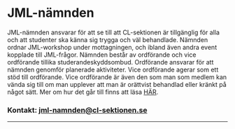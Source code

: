 # JML-nämnden

JML-nämnden ansvarar för att se till att CL-sektionen är tillgänglig för alla och att studenter ska känna sig trygga och väl behandlade. Nämnden ordnar JML-workshop under mottagningen, och ibland även andra event kopplade till JML-frågor. Nämnden består av ordförande och vice ordförande tillika studerandeskyddsombud. Ordförande ansvarar för att nämnden genomför planerade aktiviteter. Vice ordförande agerar som ett stöd till ordförande. Vice ordförande är även den som man som medlem kan vända sig till om man upplever att man är orättvist behandlad eller kränkt på något sätt. Mer om hur det går till finns att läsa [HÄR](/hjalp-vid-illabehandling).

### Kontakt: jml-namnden@cl-sektionen.se

---
